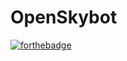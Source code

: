 # OpenSkybot 
[![forthebadge](https://forthebadge.com/images/badges/made-with-python.svg)](https://forthebadge.com)
